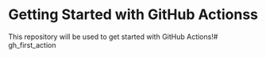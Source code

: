 # Getting Started with GitHub Actionss

This repository will be used to get started with GitHub Actions!# gh_first_action
